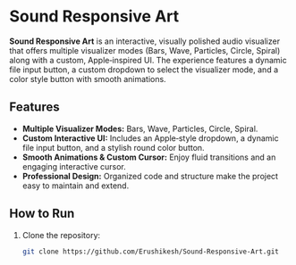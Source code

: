 # Sound Responsive Art

**Sound Responsive Art** is an interactive, visually polished audio visualizer that offers multiple visualizer modes (Bars, Wave, Particles, Circle, Spiral) along with a custom, Apple‑inspired UI. The experience features a dynamic file input button, a custom dropdown to select the visualizer mode, and a color style button with smooth animations.

## Features

- **Multiple Visualizer Modes:** Bars, Wave, Particles, Circle, Spiral.
- **Custom Interactive UI:** Includes an Apple‑style dropdown, a dynamic file input button, and a stylish round color button.
- **Smooth Animations & Custom Cursor:** Enjoy fluid transitions and an engaging interactive cursor.
- **Professional Design:** Organized code and structure make the project easy to maintain and extend.

## How to Run

1. Clone the repository:
   ```bash
   git clone https://github.com/Erushikesh/Sound-Responsive-Art.git

